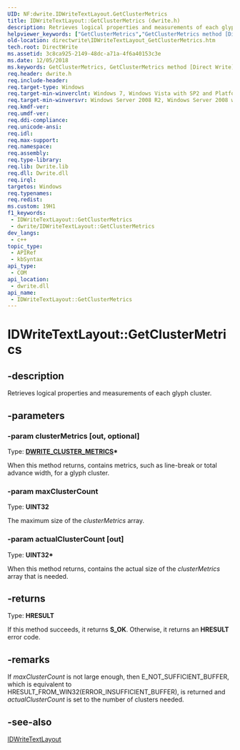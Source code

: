 ```yaml
---
UID: NF:dwrite.IDWriteTextLayout.GetClusterMetrics
title: IDWriteTextLayout::GetClusterMetrics (dwrite.h)
description: Retrieves logical properties and measurements of each glyph cluster.
helpviewer_keywords: ["GetClusterMetrics","GetClusterMetrics method [Direct Write]","GetClusterMetrics method [Direct Write]","IDWriteTextLayout interface","IDWriteTextLayout interface [Direct Write]","GetClusterMetrics method","IDWriteTextLayout.GetClusterMetrics","IDWriteTextLayout::GetClusterMetrics","directwrite.IDWriteTextLayout_GetClusterMetrics","dwrite/IDWriteTextLayout::GetClusterMetrics"]
old-location: directwrite\IDWriteTextLayout_GetClusterMetrics.htm
tech.root: DirectWrite
ms.assetid: 3c8ca925-2149-48dc-a71a-4f6a40153c3e
ms.date: 12/05/2018
ms.keywords: GetClusterMetrics, GetClusterMetrics method [Direct Write], GetClusterMetrics method [Direct Write],IDWriteTextLayout interface, IDWriteTextLayout interface [Direct Write],GetClusterMetrics method, IDWriteTextLayout.GetClusterMetrics, IDWriteTextLayout::GetClusterMetrics, directwrite.IDWriteTextLayout_GetClusterMetrics, dwrite/IDWriteTextLayout::GetClusterMetrics
req.header: dwrite.h
req.include-header: 
req.target-type: Windows
req.target-min-winverclnt: Windows 7, Windows Vista with SP2 and Platform Update for Windows Vista [desktop apps \| UWP apps]
req.target-min-winversvr: Windows Server 2008 R2, Windows Server 2008 with SP2 and Platform Update for Windows Server 2008 [desktop apps \| UWP apps]
req.kmdf-ver: 
req.umdf-ver: 
req.ddi-compliance: 
req.unicode-ansi: 
req.idl: 
req.max-support: 
req.namespace: 
req.assembly: 
req.type-library: 
req.lib: Dwrite.lib
req.dll: Dwrite.dll
req.irql: 
targetos: Windows
req.typenames: 
req.redist: 
ms.custom: 19H1
f1_keywords:
 - IDWriteTextLayout::GetClusterMetrics
 - dwrite/IDWriteTextLayout::GetClusterMetrics
dev_langs:
 - c++
topic_type:
 - APIRef
 - kbSyntax
api_type:
 - COM
api_location:
 - dwrite.dll
api_name:
 - IDWriteTextLayout::GetClusterMetrics
---
```


# IDWriteTextLayout::GetClusterMetrics


## -description

 Retrieves logical properties and measurements of each glyph cluster.

## -parameters

### -param clusterMetrics [out, optional]

Type: <b><a href="/windows/win32/api/dwrite/ns-dwrite-dwrite_cluster_metrics">DWRITE_CLUSTER_METRICS</a>*</b>

When this method returns, contains metrics, such as line-break or total advance width, for a glyph cluster.

### -param maxClusterCount

Type: <b>UINT32</b>

The maximum size of the <i>clusterMetrics</i> array.

### -param actualClusterCount [out]

Type: <b>UINT32*</b>

When this method returns, contains the actual size of the <i>clusterMetrics</i> array that is needed.

## -returns

Type: <b>HRESULT</b>

If this method succeeds, it returns <b xmlns:loc="http://microsoft.com/wdcml/l10n">S_OK</b>. Otherwise, it returns an <b xmlns:loc="http://microsoft.com/wdcml/l10n">HRESULT</b> error code.

## -remarks

 If <i>maxClusterCount</i> is not large enough, then E_NOT_SUFFICIENT_BUFFER, which is equivalent to HRESULT_FROM_WIN32(ERROR_INSUFFICIENT_BUFFER), is
     returned and <i>actualClusterCount</i> is set to the number of clusters
     needed.

## -see-also

<a href="/windows/win32/api/dwrite/nn-dwrite-idwritetextlayout">IDWriteTextLayout</a>

